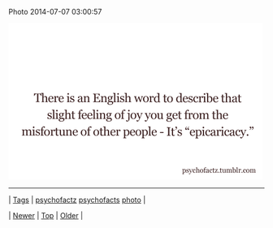 <!--
title: Photo 2014-07-07 03
date: 2020-06-28T15:27:00.343Z
tags: psychofactz, psychofacts, photo
-->


Photo 2014-07-07 03:00:57

![](91007447947-0.png)

<!--BOTTOM-POST-NAVIGATION-->
---

| [Tags](tags.md) | [psychofactz](tag-psychofactz.md) [psychofacts](tag-psychofacts.md) [photo](tag-photo.md) |

| [Newer](90966558168.md) | [Top](index.md) | [Older](91027113745.md) |